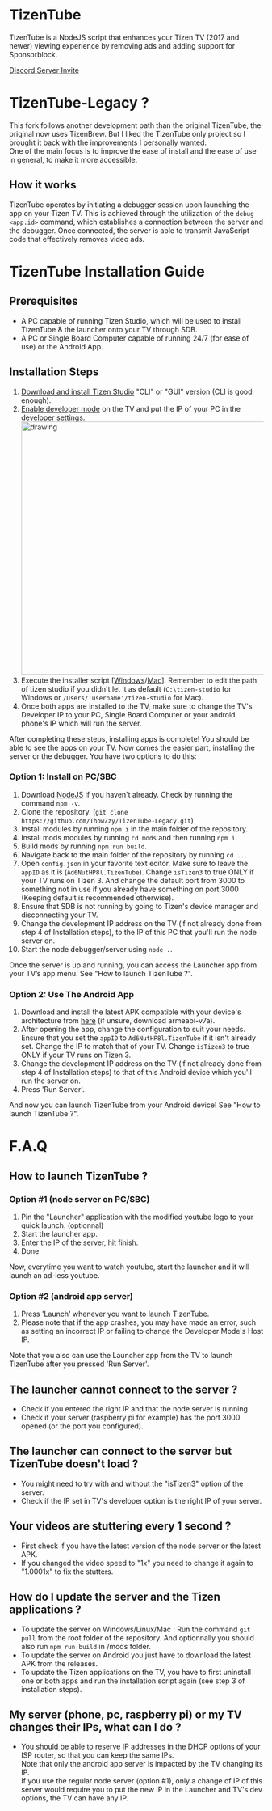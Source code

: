 # TizenTube

TizenTube is a NodeJS script that enhances your Tizen TV (2017 and newer) viewing experience by removing ads and adding support for Sponsorblock.

[Discord Server Invite](https://discord.gg/m2P7v8Y2qR)

# TizenTube-Legacy ?

This fork follows another development path than the original TizenTube, the original now uses TizenBrew. But I liked the TizenTube only project so I brought it back with the improvements I personally wanted.  
One of the main focus is to improve the ease of install and the ease of use in general, to make it more accessible.

## How it works

TizenTube operates by initiating a debugger session upon launching the app on your Tizen TV. This is achieved through the utilization of the `debug <app.id>` command, which establishes a connection between the server and the debugger. Once connected, the server is able to transmit JavaScript code that effectively removes video ads.

# TizenTube Installation Guide

## Prerequisites

- A PC capable of running Tizen Studio, which will be used to install TizenTube & the launcher onto your TV through SDB.
- A PC or Single Board Computer capable of running 24/7 (for ease of use) or the Android App.

## Installation Steps

1. [Download and install Tizen Studio](https://developer.tizen.org/development/tizen-studio/download) "CLI" or "GUI" version (CLI is good enough).
2. [Enable developer mode](https://developer.samsung.com/smarttv/develop/getting-started/using-sdk/tv-device.html) on the TV and put the IP of your PC in the developer settings. 
   <img src="https://github.com/ThowZzy/TizenTube-Legacy/blob/main/.github/images/tv-developer-settings.jpg" alt="drawing" width="500"/>  
3. Execute the installer script [[Windows](https://github.com/ThowZzy/TizenTube-Legacy/blob/main/install-wgt_WINDOWS.bat)/[Mac](https://github.com/ThowZzy/TizenTube-Legacy/blob/main/install-wgt_MAC.sh)]. Remember to edit the path of tizen studio if you didn't let it as default (``C:\tizen-studio`` for Windows or ``/Users/'username'/tizen-studio`` for Mac).  
4. Once both apps are installed to the TV, make sure to change the TV's Developer IP to your PC, Single Board Computer or your android phone's IP which will run the server.  

After completing these steps, installing apps is complete! You should be able to see the apps on your TV. Now comes the easier part, installing the server or the debugger. You have two options to do this:

### Option 1: Install on PC/SBC

1. Download [NodeJS](https://nodejs.org/en) if you haven't already. Check by running the command `npm -v`.
2. Clone the repository. (``git clone https://github.com/ThowZzy/TizenTube-Legacy.git``)
3. Install modules by running `npm i` in the main folder of the repository.
4. Install mods modules by running `cd mods` and then running `npm i`.
5. Build mods by running `npm run build`.
6. Navigate back to the main folder of the repository by running `cd ..`.
7. Open `config.json` in your favorite text editor. Make sure to leave the `appID` as it is (`Ad6NutHP8l.TizenTube`). Change `isTizen3` to true ONLY if your TV runs on Tizen 3. And change the default port from 3000 to something not in use if you already have something on port 3000 (Keeping default is recommended otherwise).
8. Ensure that SDB is not running by going to Tizen's device manager and disconnecting your TV.
9. Change the development IP address on the TV (if not already done from step 4 of Installation steps), to the IP of this PC that you'll run the node server on.
10. Start the node debugger/server using `node .`.

Once the server is up and running, you can access the Launcher app from your TV’s app menu. See "How to launch TizenTube ?".

### Option 2: Use The Android App

1. Download and install the latest APK compatible with your device's architecture from [here](https://github.com/ThowZzy/TizenTube-Legacy/releases/tag/apk) (if unsure, download armeabi-v7a).
2. After opening the app, change the configuration to suit your needs. Ensure that you set the `appID` to `Ad6NutHP8l.TizenTube` if it isn't already set. Change the IP to match that of your TV. Change `isTizen3` to true ONLY if your TV runs on Tizen 3.
3. Change the development IP address on the TV (if not already done from step 4 of Installation steps) to that of this Android device which you'll run the server on.
4. Press 'Run Server'.

And now you can launch TizenTube from your Android device! See "How to launch TizenTube ?".

# F.A.Q

## How to launch TizenTube ?
### Option #1 (node server on PC/SBC)
1. Pin the "Launcher" application with the modified youtube logo to your quick launch. (optionnal)
2. Start the launcher app.
3. Enter the IP of the server, hit finish.
4. Done  

Now, everytime you want to watch youtube, start the launcher and it will launch an ad-less youtube.  
### Option #2 (android app server)
1. Press 'Launch' whenever you want to launch TizenTube.
2. Please note that if the app crashes, you may have made an error, such as setting an incorrect IP or failing to change the Developer Mode's Host IP.  

Note that you also can use the Launcher app from the TV to launch TizenTube after you pressed 'Run Server'.
## The launcher cannot connect to the server ?  
- Check if you entered the right IP and that the node server is running.  
- Check if your server (raspberry pi for example) has the port 3000 opened (or the port you configured).  

## The launcher can connect to the server but TizenTube doesn't load ?  
- You might need to try with and without the "isTizen3" option of the server.  
- Check if the IP set in TV's developer option is the right IP of your server.  

## Your videos are stuttering every 1 second ?  
- First check if you have the latest version of the node server or the latest APK.  
- If you changed the video speed to "1x" you need to change it again to "1.0001x" to fix the stutters.

## How do I update the server and the Tizen applications ?
- To update the server on Windows/Linux/Mac : Run the command ``git pull`` from the root folder of the repository. And optionnally you should also run ``npm run build`` in /mods folder.
- To update the server on Android you just have to download the latest APK from the releases.
- To update the Tizen applications on the TV, you have to first uninstall one or both apps and run the installation script again (see step 3 of installation steps).

## My server (phone, pc, raspberry pi) or my TV changes their IPs, what can I do ?
- You should be able to reserve IP addresses in the DHCP options of your ISP router, so that you can keep the same IPs.  
  Note that only the android app server is impacted by the TV changing its IP.  
  If you use the regular node server (option #1), only a change of IP of this server would require you to put the new IP in the Launcher and TV's dev options, the TV can have any IP.
